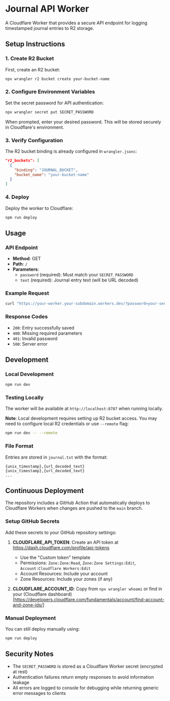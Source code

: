 # Journal API Worker

A Cloudflare Worker that provides a secure API endpoint for logging timestamped journal entries to R2 storage.

## Setup Instructions

### 1. Create R2 Bucket

First, create an R2 bucket:

```bash
npx wrangler r2 bucket create your-bucket-name
```

### 2. Configure Environment Variables

Set the secret password for API authentication:

```bash
npx wrangler secret put SECRET_PASSWORD
```

When prompted, enter your desired password. This will be stored securely in Cloudflare's environment.

### 3. Verify Configuration

The R2 bucket binding is already configured in `wrangler.jsonc`:

```json
"r2_buckets": [
  {
    "binding": "JOURNAL_BUCKET",
    "bucket_name": "your-bucket-name"
  }
]
```

### 4. Deploy

Deploy the worker to Cloudflare:

```bash
npm run deploy
```

## Usage

### API Endpoint

- **Method**: GET
- **Path**: `/`
- **Parameters**:
  - `password` (required): Must match your `SECRET_PASSWORD`
  - `text` (required): Journal entry text (will be URL decoded)

### Example Request

```bash
curl "https://your-worker.your-subdomain.workers.dev/?password=your-secret&text=Hello%20World%21"
```

### Response Codes

- `200`: Entry successfully saved
- `400`: Missing required parameters
- `401`: Invalid password
- `500`: Server error

## Development

### Local Development

```bash
npm run dev
```

### Testing Locally

The worker will be available at `http://localhost:8787` when running locally.

**Note**: Local development requires setting up R2 bucket access. You may need to configure local R2 credentials or use `--remote` flag:

```bash
npm run dev -- --remote
```

### File Format

Entries are stored in `journal.txt` with the format:
```
{unix_timestamp},{url_decoded_text}
{unix_timestamp},{url_decoded_text}
...
```

## Continuous Deployment

The repository includes a GitHub Action that automatically deploys to Cloudflare Workers when changes are pushed to the `main` branch.

### Setup GitHub Secrets

Add these secrets to your GitHub repository settings:

1. **CLOUDFLARE_API_TOKEN**: Create an API token at https://dash.cloudflare.com/profile/api-tokens
   - Use the "Custom token" template
   - Permissions: `Zone:Zone:Read`, `Zone:Zone Settings:Edit`, `Account:Cloudflare Workers:Edit`
   - Account Resources: Include your account
   - Zone Resources: Include your zones (if any)

2. **CLOUDFLARE_ACCOUNT_ID**: Copy from `npx wrangler whoami` or find in your (Cloudflare dashboard)[https://developers.cloudflare.com/fundamentals/account/find-account-and-zone-ids/]

### Manual Deployment

You can still deploy manually using:

```bash
npm run deploy
```

## Security Notes

- The `SECRET_PASSWORD` is stored as a Cloudflare Worker secret (encrypted at rest)
- Authentication failures return empty responses to avoid information leakage
- All errors are logged to console for debugging while returning generic error messages to clients
